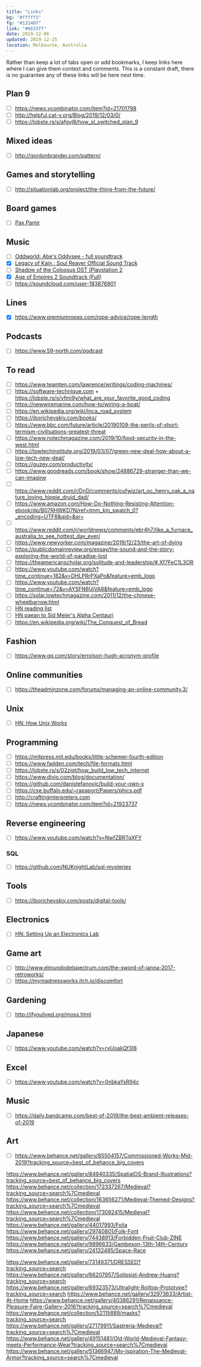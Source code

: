 ```yaml
---
title: "Links"
bg: "#fffff5"
fg: "#13140f"
link: "#6633ff"
date: 2019-12-06
updated: 2019-12-25
location: Melbourne, Australia
---
```

Rather than keep a lot of tabs open or add bookmarks, I keep links here where I can give them context and comments. This is a constant draft, there is no guarantee any of these links will be here next time.

## Plan 9
- [ ] <https://news.ycombinator.com/item?id=21701798>
- [ ] <http://helpful.cat-v.org/Blog/2019/12/03/0/>
- [ ] <https://lobste.rs/s/afgyl8/how_sl_switched_plan_9>

## Mixed ideas
- [ ] <http://gordonbrander.com/pattern/>

## Games and storytelling
- [ ] <http://situationlab.org/project/the-thing-from-the-future/>

## Board games
- [ ] [Pax Pamir](https://www.meeplemountain.com/reviews/pax-pamir-2nd-edition-review-the-players-of-games/)

## Music
- [ ] [Oddworld: Abe's Oddysee - full soundtrack](https://www.youtube.com/watch?v=8npn9vKSALc)
- [x] [Legacy of Kain : Soul Reaver Official Sound Track](https://www.youtube.com/watch?v=0HfYVKJEGvo)
- [ ] [Shadow of the Colossus OST (Playstation 2](https://www.youtube.com/watch?v=pmoYLtObCtY)
- [x] [Age of Empires 2 Soundtrack (Full)](https://www.youtube.com/watch?v=jadxTFqyhRM)
- [ ] <https://soundcloud.com/user-183876901>

## Lines ##
- [x] <https://www.premiumropes.com/rope-advice/rope-length>

## Podcasts ##
- [ ] <https://www.59-north.com/podcast>

## To read ##
- [ ] <https://www.teamten.com/lawrence/writings/coding-machines/>
- [ ] <https://software-technique.com> + <https://lobste.rs/s/vfmi9y/what_are_your_favorite_good_coding>
- [ ] <https://newwiremarine.com/how-to/wiring-a-boat/>
- [ ] <https://en.wikipedia.org/wiki/Inca_road_system>
- [ ] <https://jborichevskiy.com/books/>
- [ ] <https://www.bbc.com/future/article/20190109-the-perils-of-short-termism-civilisations-greatest-threat>
- [ ] <https://www.notechmagazine.com/2019/10/food-security-in-the-west.html>
- [ ] <https://lowtechinstitute.org/2019/03/07/green-new-deal-how-about-a-low-tech-new-deal/>
- [ ] <https://guzey.com/productivity/>
- [ ] <https://www.goodreads.com/book/show/24886729-stranger-than-we-can-imagine>
- [ ] <https://www.reddit.com/r/DnD/comments/cufwiz/art_oc_henry_oak_a_nature_loving_hippie_druid_dad/>
- [ ] <https://www.amazon.com/How-Do-Nothing-Resisting-Attention-ebook/dp/B07RHWKD7N/ref=tmm_kin_swatch_0?_encoding=UTF8&qid=&sr=>
- [ ] <https://www.reddit.com/r/worldnews/comments/ebr4h7/like_a_furnace_australia_to_see_hottest_day_ever/>
- [ ] <https://www.newyorker.com/magazine/2019/12/23/the-art-of-dying>
- [ ] <https://publicdomainreview.org/essay/the-sound-and-the-story-exploring-the-world-of-paradise-lost>
- [ ] <https://theamericanscholar.org/solitude-and-leadership/#.Xf7FeC1L3OR>
- [ ] <https://www.youtube.com/watch?time_continue=182&v=DHLPRrPXaPo&feature=emb_logo>
- [ ] <https://www.youtube.com/watch?time_continue=72&v=AYSFN6UiVA8&feature=emb_logo>
- [ ] <https://solar.lowtechmagazine.com/2011/12/the-chinese-wheelbarrow.html>
- [ ] [HN reading list](https://news.ycombinator.com/item?id=21900498)
- [ ] [HN paean to Sid Meier's Alpha Centauri](https://news.ycombinator.com/item?id=21901268)
- [ ] <https://en.wikipedia.org/wiki/The_Conquest_of_Bread>

## Fashion ##
- [ ] <https://www.gq.com/story/errolson-hugh-acronym-profile>

## Online communities ##
- [ ] <https://theadminzone.com/forums/managing-an-online-community.3/>

## Unix ##
- [ ] [HN: How Unix Works](https://news.ycombinator.com/item?id=21792751)

## Programming ##
- [ ] <https://mitpress.mit.edu/books/little-schemer-fourth-edition>
- [ ] <https://www.fadden.com/tech/file-formats.html>
- [ ] <https://lobste.rs/s/02ziqt/how_build_low_tech_internet>
- [ ] <https://www.divio.com/blog/documentation/>
- [ ] <https://github.com/danistefanovic/build-your-own-x>
- [ ] <https://cse.buffalo.edu/~rapaport/Papers/phics.pdf>
- [ ] <http://craftinginterpreters.com>
- [ ] <https://news.ycombinator.com/item?id=21923737>

## Reverse engineering ##
- [ ] <https://www.youtube.com/watch?v=NwfZBRTqXFY>

### SQL ###
- [ ] <https://github.com/NUKnightLab/sql-mysteries>

## Tools ##
- [ ] <https://jborichevskiy.com/posts/digital-tools/>

## Electronics ##
- [ ] [HN: Setting Up an Electronics Lab](https://news.ycombinator.com/item?id=21795216)

## Game art ##
- [ ] <http://www.elmundodelspectrum.com/the-sword-of-ianna-2017-retroworks/>
- [ ] <https://mymadnessworks.itch.io/discomfort>

## Gardening ##
- [ ] <http://ifyoulived.org/moss.html>

## Japanese ##
- [ ] <https://www.youtube.com/watch?v=rvUoakQf3I8>

## Excel ##
- [ ] <https://www.youtube.com/watch?v=0nbkaYsR94c>

## Music ##
- [ ] <https://daily.bandcamp.com/best-of-2019/the-best-ambient-releases-of-2019>

## Art ##
- [ ] <https://www.behance.net/gallery/85504157/Commissioned-Works-Mid-2019?tracking_source=best_of_behance_big_covers>

<https://www.behance.net/gallery/84940335/SpatialOS-Brand-Illustrations?tracking_source=best_of_behance_big_covers>
<https://www.behance.net/collection/172337267/Medieval?tracking_source=search%7Cmedieval>
<https://www.behance.net/collection/163656271/Medieval-Themed-Designs?tracking_source=search%7Cmedieval>
<https://www.behance.net/collection/173082415/Medieval?tracking_source=search%7Cmedieval>
<https://www.behance.net/gallery/44017993/Folia>
<https://www.behance.net/gallery/29740801/Folk-Font>
<https://www.behance.net/gallery/74438913/Forbidden-Fruit-Club-ZINE>
<https://www.behance.net/gallery/9896633/Gambeson-13th-14th-Century>
<https://www.behance.net/gallery/24132485/Space-Race>


<https://www.behance.net/gallery/73149371/DRESSED?tracking_source=search>
<https://www.behance.net/gallery/66207957/Solipsist-Andrew-Huang?tracking_source=search>
<https://www.behance.net/gallery/69323573/Ultralight-Rolltop-Prototype?tracking_source=search>
<https://www.behance.net/gallery/32973633/Artist-At-Home>
<https://www.behance.net/gallery/40386291/Renaissance-Pleasure-Faire-Gallery-2016?tracking_source=search%7Cmedieval>
<https://www.behance.net/collection/52115889/masks?tracking_source=search>
<https://www.behance.net/gallery/27179911/Sastreria-Medieval?tracking_source=search%7Cmedieval>
<https://www.behance.net/gallery/49151481/Old-World-Medieval-Fantasy-meets-Performance-Wear?tracking_source=search%7Cmedieval>
<https://www.behance.net/gallery/51366947/My-Ispiration-The-Medieval-Armor?tracking_source=search%7Cmedieval>
